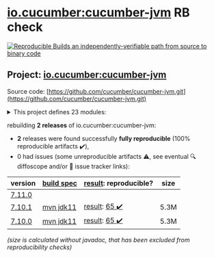 [io.cucumber:cucumber-jvm](https://search.maven.org/artifact/io.cucumber/cucumber-jvm/) RB check
=======

[![Reproducible Builds](https://reproducible-builds.org/images/logos/rb.svg) an independently-verifiable path from source to binary code](https://reproducible-builds.org/)

## Project: [io.cucumber:cucumber-jvm](https://search.maven.org/artifact/io.cucumber/cucumber-jvm/)

Source code: [https://github.com/cucumber/cucumber-jvm.git](https://github.com/cucumber/cucumber-jvm.git)

<details><summary>This project defines 23 modules:</summary>

* [io.cucumber:cucumber-archetype](https://search.maven.org/artifact/io.cucumber/cucumber-archetype/)
* [io.cucumber:cucumber-bom](https://search.maven.org/artifact/io.cucumber/cucumber-bom/)
* [io.cucumber:cucumber-cdi2](https://search.maven.org/artifact/io.cucumber/cucumber-cdi2/)
* [io.cucumber:cucumber-core](https://search.maven.org/artifact/io.cucumber/cucumber-core/)
* [io.cucumber:cucumber-deltaspike](https://search.maven.org/artifact/io.cucumber/cucumber-deltaspike/)
* [io.cucumber:cucumber-gherkin](https://search.maven.org/artifact/io.cucumber/cucumber-gherkin/)
* [io.cucumber:cucumber-gherkin-messages](https://search.maven.org/artifact/io.cucumber/cucumber-gherkin-messages/)
* [io.cucumber:cucumber-guice](https://search.maven.org/artifact/io.cucumber/cucumber-guice/)
* [io.cucumber:cucumber-jakarta-cdi](https://search.maven.org/artifact/io.cucumber/cucumber-jakarta-cdi/)
* [io.cucumber:cucumber-jakarta-openejb](https://search.maven.org/artifact/io.cucumber/cucumber-jakarta-openejb/)
* [io.cucumber:cucumber-java](https://search.maven.org/artifact/io.cucumber/cucumber-java/)
* [io.cucumber:cucumber-java8](https://search.maven.org/artifact/io.cucumber/cucumber-java8/)
* [io.cucumber:cucumber-junit](https://search.maven.org/artifact/io.cucumber/cucumber-junit/)
* [io.cucumber:cucumber-junit-platform-engine](https://search.maven.org/artifact/io.cucumber/cucumber-junit-platform-engine/)
* [io.cucumber:cucumber-jvm](https://search.maven.org/artifact/io.cucumber/cucumber-jvm/)
* [io.cucumber:cucumber-openejb](https://search.maven.org/artifact/io.cucumber/cucumber-openejb/)
* [io.cucumber:cucumber-picocontainer](https://search.maven.org/artifact/io.cucumber/cucumber-picocontainer/)
* [io.cucumber:cucumber-plugin](https://search.maven.org/artifact/io.cucumber/cucumber-plugin/)
* [io.cucumber:cucumber-spring](https://search.maven.org/artifact/io.cucumber/cucumber-spring/)
* [io.cucumber:cucumber-testng](https://search.maven.org/artifact/io.cucumber/cucumber-testng/)
* [io.cucumber:datatable](https://search.maven.org/artifact/io.cucumber/datatable/)
* [io.cucumber:datatable-matchers](https://search.maven.org/artifact/io.cucumber/datatable-matchers/)
* [io.cucumber:docstring](https://search.maven.org/artifact/io.cucumber/docstring/)
</details>

rebuilding **2 releases** of io.cucumber:cucumber-jvm:
- **2** releases were found successfully **fully reproducible** (100% reproducible artifacts :heavy_check_mark:),
- 0 had issues (some unreproducible artifacts :warning:, see eventual :mag: diffoscope and/or :memo: issue tracker links):

| version | [build spec](/BUILDSPEC.md) | [result](https://reproducible-builds.org/docs/jvm/): reproducible? | size |
| -- | --------- | ------ | -- |
| [7.11.0](https://search.maven.org/artifact/io.cucumber/cucumber-jvm/7.11.0/pom) | | | |
| [7.10.1](https://search.maven.org/artifact/io.cucumber/cucumber-jvm/7.10.1/pom) | [mvn jdk11](cucumber-jvm-7.10.1.buildspec) | [result](cucumber-jvm-7.10.1.buildinfo): [65 :heavy_check_mark: ](cucumber-jvm-7.10.1.buildcompare) | 5.3M |
| [7.10.0](https://search.maven.org/artifact/io.cucumber/cucumber-jvm/7.10.0/pom) | [mvn jdk11](cucumber-jvm-7.10.0.buildspec) | [result](cucumber-jvm-7.10.0.buildinfo): [65 :heavy_check_mark: ](cucumber-jvm-7.10.0.buildcompare) | 5.3M |

<i>(size is calculated without javadoc, that has been excluded from reproducibility checks)</i>
